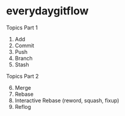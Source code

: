 # everydaygitflow

Topics Part 1

1. Add
2. Commit
3. Push
4. Branch
5. Stash

Topics Part 2

6. Merge
7. Rebase
8. Interactive Rebase (reword, squash, fixup)
9. Reflog